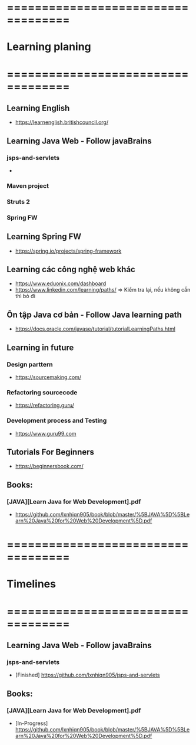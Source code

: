 # ===================================
# Learning planing
# ===================================

## Learning English
- https://learnenglish.britishcouncil.org/

## Learning Java Web - Follow javaBrains
### jsps-and-servlets
- 
### Maven project

### Struts 2

### Spring FW


## Learning Spring FW
- https://spring.io/projects/spring-framework

## Learning các công nghệ web khác
- https://www.eduonix.com/dashboard
- https://www.linkedin.com/learning/paths/ => Kiểm tra lại, nếu không cần thì bỏ đi

## Ôn tập Java cơ bản - Follow Java learning path
- https://docs.oracle.com/javase/tutorial/tutorialLearningPaths.html

## Learning in future 
### Design parttern
- https://sourcemaking.com/

### Refactoring sourcecode
- https://refactoring.guru/

### Development process and Testing
- https://www.guru99.com

## Tutorials For Beginners
- https://beginnersbook.com/

## Books:
### [JAVA][Learn Java for Web Development].pdf
- https://github.com/lxnhiqn905/book/blob/master/%5BJAVA%5D%5BLearn%20Java%20for%20Web%20Development%5D.pdf


# ===================================
# Timelines
# ===================================

## Learning Java Web - Follow javaBrains
### jsps-and-servlets
- [Finished] https://github.com/lxnhiqn905/jsps-and-servlets

## Books:
### [JAVA][Learn Java for Web Development].pdf
- [In-Progress] https://github.com/lxnhiqn905/book/blob/master/%5BJAVA%5D%5BLearn%20Java%20for%20Web%20Development%5D.pdf



